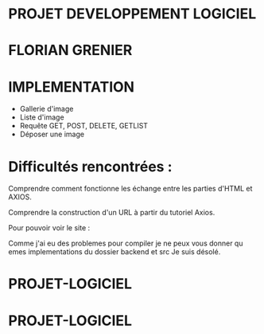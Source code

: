 # PROJET DEVELOPPEMENT LOGICIEL

# FLORIAN GRENIER

# IMPLEMENTATION

- Gallerie d'image
- Liste d'image
- Requête GET, POST, DELETE, GETLIST
- Déposer une image


# Difficultés rencontrées :


Comprendre comment fonctionne les échange entre les parties d'HTML et AXIOS. 

Comprendre la construction d'un URL à partir du tutoriel Axios.




Pour pouvoir voir le site :


Comme j'ai eu des problemes pour compiler je ne peux vous donner qu emes implementations du dossier backend et src 
Je suis désolé.



# PROJET-LOGICIEL
# PROJET-LOGICIEL
